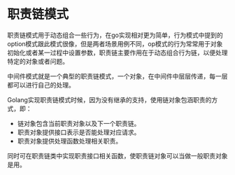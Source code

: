 # 职责链模式

职责链模式用于动态组合一些行为，在go实现相对更为简单，行为模式中提到的option模式跟此模式很像，但是两者场景用例不同，op模式的行为常常用于对象初始化或者某一过程中设置参数，职责链主要作用在于动态组合行为链，以便处理特定的对象或者问题。


中间件模式就是一个典型的职责链模式，一个对象，在中间件中层层传递，每一层都可以进行自己的处理。


Golang实现职责链模式时候，因为没有继承的支持，使用链对象包涵职责的方式，即：

* 链对象包含当前职责对象以及下一个职责链。
* 职责对象提供接口表示是否能处理对应请求。
* 职责对象提供处理函数处理相关职责。

同时可在职责链类中实现职责接口相关函数，使职责链对象可以当做一般职责对象是用。
